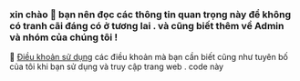 ### xin chào 👋 bạn nên đọc các thông tin quan trọng này để không có tranh cãi đáng có ở tương lai . và cũng biết thêm về Admin và nhóm của chúng tôi !

📗 [Điều khoản sử dụng](https://github.com/vuminhngocpt/h-ng-d-n) các điều khoản mà bạn cần biết cũng như tuyên bố của tôi khi bạn sử dụng và truy cập trang web . code này
